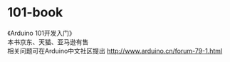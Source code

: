 # 101-book
《Arduino 101开发入门》   
本书京东、天猫、亚马逊有售   
相关问题可在Arduino中文社区提出 http://www.arduino.cn/forum-79-1.html
